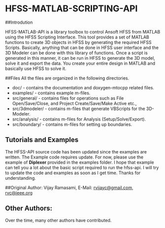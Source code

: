 # HFSS-MATLAB-SCRIPTING-API

##Introdution

HFSS-MATLAB-API is a library toolbox to control Ansoft HFSS from MATLAB using 
the HFSS Scripting Interface. This tool provides a set of MATLAB functions to 
create 3D objects in HFSS by generating the required HFSS Scripts. Basically, 
anything that can be done in HFSS user interface and the 3D Modeler can be 
done with this library of functions. Once a script is generated in this 
manner, it can be run in HFSS to generate the 3D model, solve it and export 
the data. You create your entire design in MATLAB and basically use HFSS to 
solve it.

##Files
All the files are organized in the following directories.

* doc/ - contains the documentation and doxygen-mtocpp related files.
* examples/ - contains example m-files.
* src/general/ - contains files for operations such as File Open/Save/Close, and Project Create/Save/Make Active etc.,
* src/3dmodeler/ - contains m-files that generate VBScripts for the 3D-Modeler.
* src/analysis/ - contains m-files for Analysis (Setup/Solve/Export).
* src/boundary/ - contains m-files for setting up boundaries.

## Tutorials and Examples
The HFSS-API source code has been updated since the examples are written. The Example code requires update. For now, please use the example of **Diplexer** provided in the examples folder. I hope that example can tell you a lot about the basic script required to run the hfss-api. I will try to update the code and examples as soon as I get time. Thanks for understanding.

##Original Author:
Vijay Ramasami,
E-Mail: rvijayc@gmail.com, rvc@ieee.org

## Other Authors:
Over the time, many other authors have contributed. 
